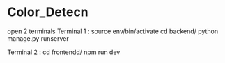 ﻿# Color_Detecn
open 2 terminals 
Terminal 1 :
  source env/bin/activate
  cd backend/
  python manage.py runserver

Terminal 2 :
  cd frontendd/
  npm run dev
